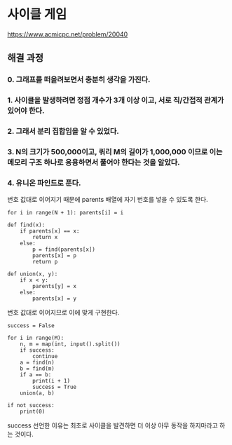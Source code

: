 # 사이클 게임
https://www.acmicpc.net/problem/20040
## 해결 과정
### 0. 그래프를 떠올려보면서 충분히 생각을 가진다.
### 1. 사이클을 발생하려면 정점 개수가 3개 이상 이고, 서로 직/간접적 관계가 있어야 한다.
### 2. 그래서 분리 집합임을 알 수 있었다.
### 3. N의 크기가 500,000이고, 쿼리 M의 길이가 1,000,000 이므로 이는 메모리 구조 하나로 응용하면서 풀어야 한다는 것을 알았다.
### 4. 유니온 파인드로 푼다.
번호 값대로 이어지기 때문에 parents 배열에 자기 번호를 넣을 수 있도록 한다.   
```
for i in range(N + 1): parents[i] = i
```

```
def find(x):
    if parents[x] == x:
        return x
    else:
        p = find(parents[x])
        parents[x] = p
        return p
```

```
def union(x, y):
    if x < y:
        parents[y] = x
    else:
        parents[x] = y
```
번호 값대로 이어지므로 이에 맞게 구현한다.    

```
success = False

for i in range(M):
    n, m = map(int, input().split())
    if success:
        continue
    a = find(n)
    b = find(m)
    if a == b:
        print(i + 1)
        success = True
    union(a, b)
    
if not success:
    print(0)
```
success 선언한 이유는 최초로 사이클을 발견하면 더 이상 아무 동작을 하지마라고 하는 것이다.   

